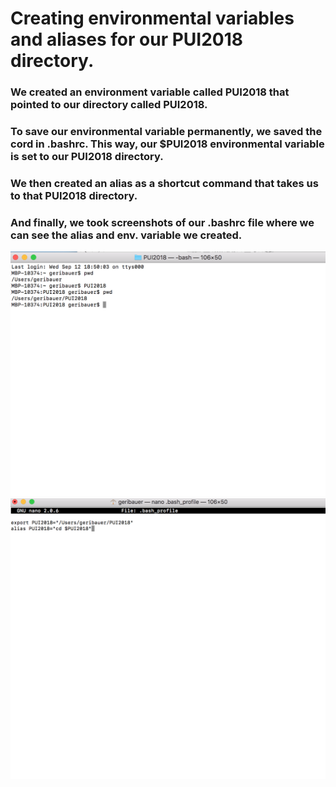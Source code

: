 # Creating environmental variables and aliases for our PUI2018 directory.

### We created an environment variable called PUI2018 that pointed to our directory called PUI2018.

### To save our environmental variable permanently, we saved the cord in .bashrc. This way, our $PUI2018 environmental variable is set to our PUI2018 directory. 

### We then created an alias as a shortcut command that takes us to that PUI2018 directory.

### And finally, we took screenshots of our .bashrc file where we can see the alias and env. variable we created.

![Alt text](../HW1_mb6203/HW1_images/MarkBauer1.png)
![Alt text](../HW1_mb6203/HW1_images/MarkBauer2.png)
